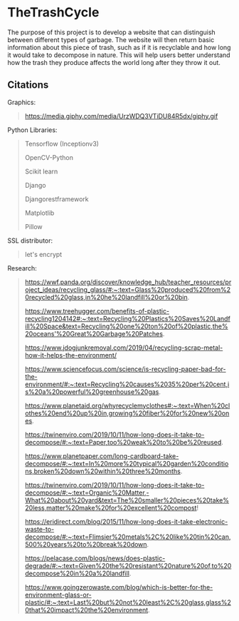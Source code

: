 # TheTrashCycle 
The purpose of this project is to develop a website that can distinguish between different types of garbage. The website will then return basic information about this piece of trash, such as if it is recyclable and how long it would take to decompose in nature. This will help users better understand how the trash they produce affects the world long after they throw it out.






## Citations
Graphics:

> https://media.giphy.com/media/UrzWDQ3VTiDU84R5dx/giphy.gif 

Python Libraries:

> Tensorflow (Inceptionv3)
> 
> OpenCV-Python
> 
> Scikit learn
> 
> Django
> 
> Djangorestframework
> 
> Matplotlib
> 
> Pillow

SSL distributor:
> let's encrypt 

Research:
> https://wwf.panda.org/discover/knowledge_hub/teacher_resources/project_ideas/recycling_glass/#:~:text=Glass%20produced%20from%20recycled%20glass,in%20he%20landfill%20or%20bin.
> 
> https://www.treehugger.com/benefits-of-plastic-recycling1204142#:~:text=Recycling%20Plastics%20Saves%20Landfill%20Space&text=Recycling%20one%20ton%20of%20plastic,the%20oceans'%20Great%20Garbage%20Patches.
> 
> https://www.jdogjunkremoval.com/2019/04/recycling-scrap-metal-how-it-helps-the-environment/
> 
> https://www.sciencefocus.com/science/is-recycling-paper-bad-for-the-environment/#:~:text=Recycling%20causes%2035%20per%20cent,is%20a%20powerful%20greenhouse%20gas.
> 
> https://www.planetaid.org/whyrecyclemyclothes#:~:text=When%20clothes%20end%20up%20in,growing%20fiber%20for%20new%20ones.
> 
> https://twinenviro.com/2019/10/11/how-long-does-it-take-to-decompose/#:~:text=Paper,too%20weak%20to%20be%20reused.
> 
> https://www.planetpaper.com/long-cardboard-take-decompose/#:~:text=In%20more%20typical%20garden%20conditions,broken%20down%20within%20three%20months.
> 
> https://twinenviro.com/2019/10/11/how-long-does-it-take-to-decompose/#:~:text=Organic%20Matter,-What%20about%20yard&text=The%20smaller%20pieces%20take%20less,matter%20make%20for%20excellent%20compost!
> 
> https://eridirect.com/blog/2015/11/how-long-does-it-take-electronic-waste-to-decompose/#:~:text=Flimsier%20metals%2C%20like%20tin%20can,500%20years%20to%20break%20down.
> 
> https://pelacase.com/blogs/news/does-plastic-degrade/#:~:text=Given%20the%20resistant%20nature%20of,to%20decompose%20in%20a%20landfill.
> 
> https://www.goingzerowaste.com/blog/which-is-better-for-the-environment-glass-or-plastic/#:~:text=Last%20but%20not%20least%2C%20glass,glass%20that%20impact%20the%20environment.

